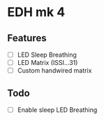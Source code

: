 # EDH mk 4

## Features

* [ ] LED Sleep Breathing
* [ ] LED Matrix (ISSI...31)
* [ ] Custom handwired matrix

## Todo

* [ ] Enable sleep LED Breathing